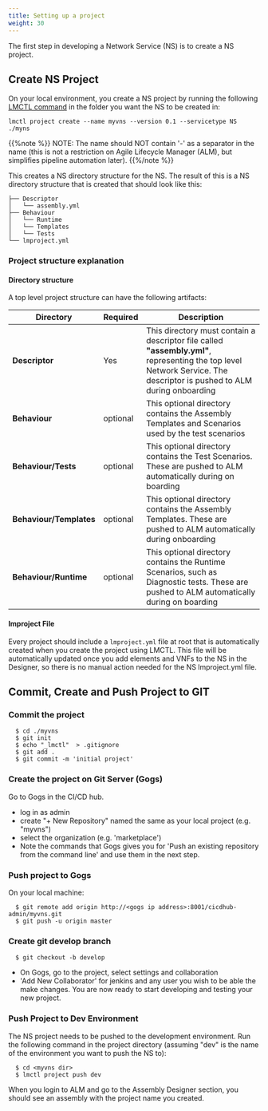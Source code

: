 ```yaml
---
title: Setting up a project
weight: 30
---
```


The first step in developing a Network Service (NS) is to create a NS project.

## Create NS Project

On your local environment, you create a NS project by running the following [LMCTL command](/reference/lmctl) in the folder you want the NS to be created in:

```
lmctl project create --name myvns --version 0.1 --servicetype NS ./myns
```

{{%note %}}
NOTE: The name should NOT contain '-' as a separator in the name (this is not a restriction on Agile Lifecycle Manager (ALM), but simplifies pipeline automation later).
{{%/note %}}

This creates a NS directory structure for the NS. The result of this is a NS directory structure that is created that should look like this:

```
├── Descriptor
│   └── assembly.yml
├── Behaviour
│   └── Runtime
│   └── Templates
│   └── Tests
└── lmproject.yml
```

### Project structure explanation

#### Directory structure

A top level project structure can have the following artifacts:

| Directory               | Required | Description                                                                                                                                                                    |
| ----------------------- | -------- | ------------------------------------------------------------------------------------------------------------------------------------------------------------------------------ |
| **Descriptor**          | Yes      | This directory must contain a descriptor file called **"assembly.yml"**, representing the top level Network Service. The descriptor is pushed to ALM during onboarding |
| **Behaviour**           | optional | This optional directory contains the Assembly Templates and Scenarios used by the test scenarios                                                                               |
| **Behaviour/Tests**     | optional | This optional directory contains the Test Scenarios. These are pushed to ALM automatically during on boarding                                                          |
| **Behaviour/Templates** | optional | This optional directory contains the Assembly Templates. These are pushed to ALM automatically during onboarding                                                       |
| **Behaviour/Runtime**   | optional | This optional directory contains the Runtime Scenarios, such as Diagnostic tests. These are pushed to ALM automatically during on boarding                             |

#### lmproject File

Every project should include a `lmproject.yml` file at root that is automatically created when you create the project using LMCTL. This file will be automatically updated once you add elements and VNFs to the NS in the Designer, so there is no manual action needed for the NS lmproject.yml file.

## Commit, Create and Push Project to GIT

### Commit the project

```
  $ cd ./myvns
  $ git init
  $ echo "_lmctl"  > .gitignore
  $ git add .
  $ git commit -m 'initial project'
```

### Create the project on Git Server (Gogs)

Go to Gogs in the CI/CD hub.

- log in as admin
- create "+ New Repository" named the same as your local project (e.g. "myvns")
- select the organization (e.g. 'marketplace')
- Note the commands that Gogs gives you for 'Push an existing repository from the command line' and use them in the next step.

### Push project to Gogs

On your local machine:

```
  $ git remote add origin http://<gogs ip address>:8001/cicdhub-admin/myvns.git
  $ git push -u origin master
```

### Create git develop branch

```
  $ git checkout -b develop
```

- On Gogs, go to the project, select settings and collaboration
- 'Add New Collaborator' for jenkins and any user you wish to be able the make changes.
  You are now ready to start developing and testing your new project.

### Push Project to Dev Environment

The NS project needs to be pushed to the development environment. Run the following command in the project directory (assuming "dev" is the name of the environment you want to push the NS to):

```
  $ cd <myvns dir>
  $ lmctl project push dev
```

When you login to ALM and go to the Assembly Designer section, you should see an assembly with the project name you created.
